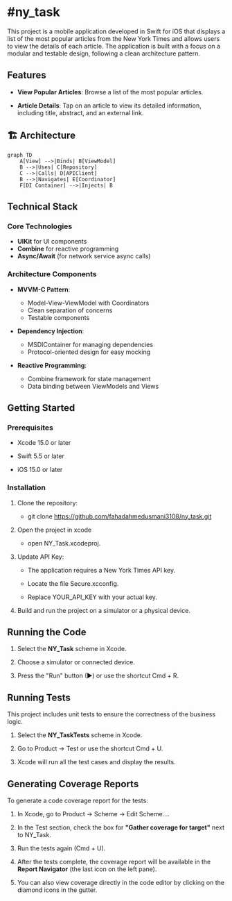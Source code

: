 #ny_task
========

This project is a mobile application developed in Swift for iOS that displays a list of the most popular articles from the New York Times and allows users to view the 
details of each article. The application is built with a focus on a modular and testable design, following a clean architecture pattern.

Features
--------

*   **View Popular Articles**: Browse a list of the most popular articles.
    
*   **Article Details**: Tap on an article to view its detailed information, including title, abstract, and an external link.



🏗️ Architecture
--------

```mermaid
graph TD
    A[View] -->|Binds| B[ViewModel]
    B -->|Uses| C[Repository]
    C -->|Calls| D[APIClient]
    B -->|Navigates| E[Coordinator]
    F[DI Container] -->|Injects| B
 ```

## Technical Stack

### Core Technologies
- **UIKit** for UI components
- **Combine** for reactive programming
- **Async/Await** (for network service async calls)


### Architecture Components
- **MVVM-C Pattern**:
  - Model-View-ViewModel with Coordinators
  - Clean separation of concerns
  - Testable components

- **Dependency Injection**:
  - MSDIContainer for managing dependencies
  - Protocol-oriented design for easy mocking

- **Reactive Programming**:
  - Combine framework for state management
  - Data binding between ViewModels and Views


Getting Started
---------------

### Prerequisites

*   Xcode 15.0 or later
    
*   Swift 5.5 or later
    
*   iOS 15.0 or later
    

### Installation

1.  Clone the repository:
    *   git clone https://github.com/fahadahmedusmani3108/ny_task.git
    
2.  Open the project in xcode
    *   open NY_Task.xcodeproj.
    
3.  Update API Key:
    *   The application requires a New York Times API key.
        
    *   Locate the file Secure.xcconfig.
        
    *   Replace YOUR_API_KEY with your actual key.
        
4.  Build and run the project on a simulator or a physical device.
    

Running the Code
----------------

1.  Select the **NY_Task** scheme in Xcode.
    
2.  Choose a simulator or connected device.
    
3.  Press the "Run" button (▶) or use the shortcut Cmd + R.
    

Running Tests
-------------

This project includes unit tests to ensure the correctness of the business logic.

1.  Select the **NY_TaskTests** scheme in Xcode.
    
2.  Go to Product -> Test or use the shortcut Cmd + U.
    
3.  Xcode will run all the test cases and display the results.
    

Generating Coverage Reports
---------------------------

To generate a code coverage report for the tests:

1.  In Xcode, go to Product -> Scheme -> Edit Scheme....
    
2.  In the Test section, check the box for **"Gather coverage for target"** next to NY_Task.
    
3.  Run the tests again (Cmd + U).
    
4.  After the tests complete, the coverage report will be available in the **Report Navigator** (the last icon on the left pane).
    
5.  You can also view coverage directly in the code editor by clicking on the diamond icons in the gutter.
